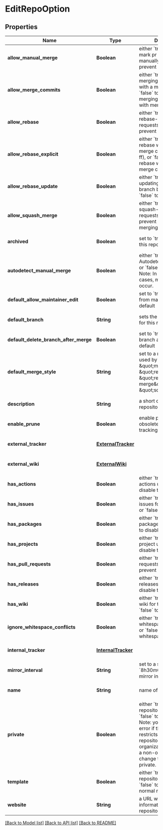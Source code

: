 # EditRepoOption
## Properties

| Name | Type | Description | Notes |
|------------ | ------------- | ------------- | -------------|
| **allow\_manual\_merge** | **Boolean** | either &#x60;true&#x60; to allow mark pr as merged manually, or &#x60;false&#x60; to prevent it. | [optional] [default to null] |
| **allow\_merge\_commits** | **Boolean** | either &#x60;true&#x60; to allow merging pull requests with a merge commit, or &#x60;false&#x60; to prevent merging pull requests with merge commits. | [optional] [default to null] |
| **allow\_rebase** | **Boolean** | either &#x60;true&#x60; to allow rebase-merging pull requests, or &#x60;false&#x60; to prevent rebase-merging. | [optional] [default to null] |
| **allow\_rebase\_explicit** | **Boolean** | either &#x60;true&#x60; to allow rebase with explicit merge commits (--no-ff), or &#x60;false&#x60; to prevent rebase with explicit merge commits. | [optional] [default to null] |
| **allow\_rebase\_update** | **Boolean** | either &#x60;true&#x60; to allow updating pull request branch by rebase, or &#x60;false&#x60; to prevent it. | [optional] [default to null] |
| **allow\_squash\_merge** | **Boolean** | either &#x60;true&#x60; to allow squash-merging pull requests, or &#x60;false&#x60; to prevent squash-merging. | [optional] [default to null] |
| **archived** | **Boolean** | set to &#x60;true&#x60; to archive this repository. | [optional] [default to null] |
| **autodetect\_manual\_merge** | **Boolean** | either &#x60;true&#x60; to enable AutodetectManualMerge, or &#x60;false&#x60; to prevent it. Note: In some special cases, misjudgments can occur. | [optional] [default to null] |
| **default\_allow\_maintainer\_edit** | **Boolean** | set to &#x60;true&#x60; to allow edits from maintainers by default | [optional] [default to null] |
| **default\_branch** | **String** | sets the default branch for this repository. | [optional] [default to null] |
| **default\_delete\_branch\_after\_merge** | **Boolean** | set to &#x60;true&#x60; to delete pr branch after merge by default | [optional] [default to null] |
| **default\_merge\_style** | **String** | set to a merge style to be used by this repository: \&quot;merge\&quot;, \&quot;rebase\&quot;, \&quot;rebase-merge\&quot;, or \&quot;squash\&quot;. | [optional] [default to null] |
| **description** | **String** | a short description of the repository. | [optional] [default to null] |
| **enable\_prune** | **Boolean** | enable prune - remove obsolete remote-tracking references | [optional] [default to null] |
| **external\_tracker** | [**ExternalTracker**](ExternalTracker.md) |  | [optional] [default to null] |
| **external\_wiki** | [**ExternalWiki**](ExternalWiki.md) |  | [optional] [default to null] |
| **has\_actions** | **Boolean** | either &#x60;true&#x60; to enable actions unit, or &#x60;false&#x60; to disable them. | [optional] [default to null] |
| **has\_issues** | **Boolean** | either &#x60;true&#x60; to enable issues for this repository or &#x60;false&#x60; to disable them. | [optional] [default to null] |
| **has\_packages** | **Boolean** | either &#x60;true&#x60; to enable packages unit, or &#x60;false&#x60; to disable them. | [optional] [default to null] |
| **has\_projects** | **Boolean** | either &#x60;true&#x60; to enable project unit, or &#x60;false&#x60; to disable them. | [optional] [default to null] |
| **has\_pull\_requests** | **Boolean** | either &#x60;true&#x60; to allow pull requests, or &#x60;false&#x60; to prevent pull request. | [optional] [default to null] |
| **has\_releases** | **Boolean** | either &#x60;true&#x60; to enable releases unit, or &#x60;false&#x60; to disable them. | [optional] [default to null] |
| **has\_wiki** | **Boolean** | either &#x60;true&#x60; to enable the wiki for this repository or &#x60;false&#x60; to disable it. | [optional] [default to null] |
| **ignore\_whitespace\_conflicts** | **Boolean** | either &#x60;true&#x60; to ignore whitespace for conflicts, or &#x60;false&#x60; to not ignore whitespace. | [optional] [default to null] |
| **internal\_tracker** | [**InternalTracker**](InternalTracker.md) |  | [optional] [default to null] |
| **mirror\_interval** | **String** | set to a string like &#x60;8h30m0s&#x60; to set the mirror interval time | [optional] [default to null] |
| **name** | **String** | name of the repository | [optional] [default to null] |
| **private** | **Boolean** | either &#x60;true&#x60; to make the repository private or &#x60;false&#x60; to make it public. Note: you will get a 422 error if the organization restricts changing repository visibility to organization owners and a non-owner tries to change the value of private. | [optional] [default to null] |
| **template** | **Boolean** | either &#x60;true&#x60; to make this repository a template or &#x60;false&#x60; to make it a normal repository | [optional] [default to null] |
| **website** | **String** | a URL with more information about the repository. | [optional] [default to null] |

[[Back to Model list]](../README.md#documentation-for-models) [[Back to API list]](../README.md#documentation-for-api-endpoints) [[Back to README]](../README.md)

